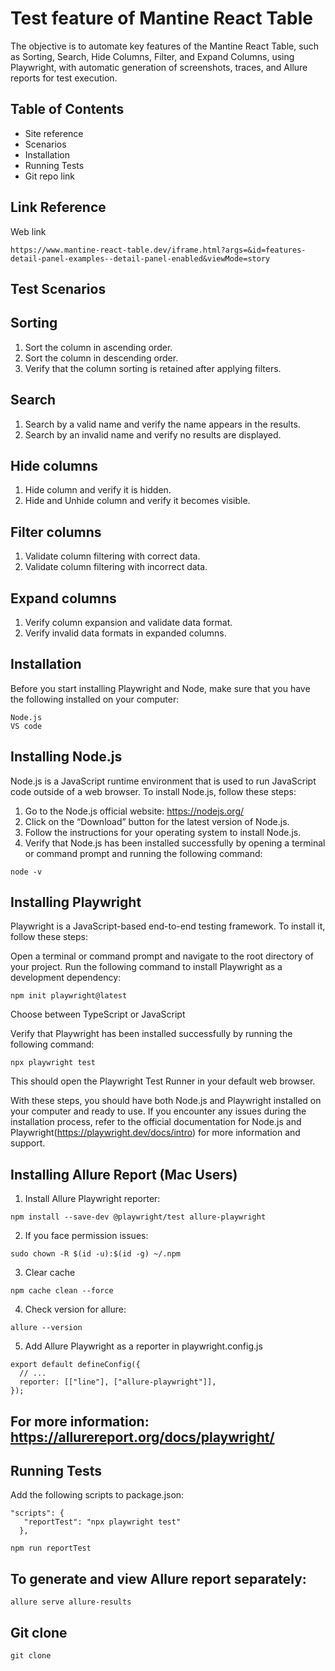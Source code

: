 
# Test feature of  Mantine React Table

The objective is to automate key features of the Mantine React Table, such as Sorting, Search, Hide Columns, Filter, and Expand Columns, using Playwright, with automatic generation of screenshots, traces, and Allure reports for test execution.

## Table of Contents

* Site reference
* Scenarios
* Installation
* Running Tests
* Git repo link


## Link Reference

Web link

```
https://www.mantine-react-table.dev/iframe.html?args=&id=features-detail-panel-examples--detail-panel-enabled&viewMode=story
```


## Test Scenarios 

## Sorting
1. Sort the column in ascending order.
2. Sort the column in descending order.
3. Verify that the column sorting is retained after applying filters.

## Search
1. Search by a valid name and verify the name appears in the results.
2. Search by an invalid name and verify no results are displayed.

## Hide columns
1. Hide column and verify it is hidden.
2. Hide and Unhide column and verify it becomes visible.

## Filter columns
1. Validate column filtering with correct data.
2. Validate column filtering with incorrect data.

## Expand columns
1. Verify column expansion and validate data format.
2. Verify invalid data formats in expanded columns.



## Installation

Before you start installing Playwright and Node, make sure that you have the following installed on your computer:

```
Node.js
VS code
```
## Installing Node.js

Node.js is a JavaScript runtime environment that is used to run JavaScript code outside of a web browser. To install Node.js, follow these steps:

  1. Go to the Node.js official website: https://nodejs.org/
  2. Click on the “Download” button for the latest version of Node.js.
  3. Follow the instructions for your operating system to install Node.js.
  4. Verify that Node.js has been installed successfully by opening a terminal or command prompt and running the following command:

```
node -v
```
## Installing Playwright

Playwright is a JavaScript-based end-to-end testing framework. To install it, follow these steps:

Open a terminal or command prompt and navigate to the root directory of your project.
Run the following command to install Playwright as a development dependency:

```
npm init playwright@latest
```

Choose between TypeScript or JavaScript 

Verify that Playwright has been installed successfully by running the following command:
```
npx playwright test
```
This should open the Playwright Test Runner in your default web browser.

With these steps, you should have both Node.js and Playwright installed on your computer and ready to use. If you encounter any issues during the installation process, refer to the official documentation for Node.js and Playwright(https://playwright.dev/docs/intro) for more information and support.


## Installing Allure Report (Mac Users)

1. Install Allure Playwright reporter:

```
npm install --save-dev @playwright/test allure-playwright
```
2. If you face permission issues:
```
sudo chown -R $(id -u):$(id -g) ~/.npm
```
3. Clear cache

```
npm cache clean --force
```

4. Check version for allure:

```
allure --version
```

5. Add Allure Playwright as a reporter in playwright.config.js
```
export default defineConfig({
  // ...
  reporter: [["line"], ["allure-playwright"]],
});
```

## For more information: https://allurereport.org/docs/playwright/


## Running Tests

Add the following scripts to package.json:
```
"scripts": {
   "reportTest": "npx playwright test"
  },
```
```
npm run reportTest

```
## To generate and view Allure report separately:
```
allure serve allure-results
```

## Git clone

```
git clone 
```
